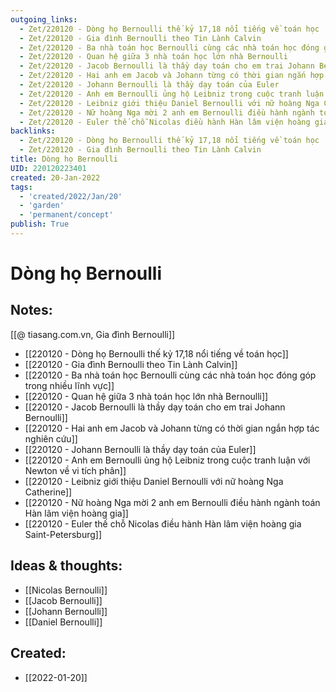 ```yaml
---
outgoing_links:
  - Zet/220120 - Dòng họ Bernoulli thế kỷ 17,18 nổi tiếng về toán học
  - Zet/220120 - Gia đình Bernoulli theo Tin Lành Calvin
  - Zet/220120 - Ba nhà toán học Bernoulli cùng các nhà toán học đóng góp trong nhiều lĩnh vực
  - Zet/220120 - Quan hệ giữa 3 nhà toán học lớn nhà Bernoulli
  - Zet/220120 - Jacob Bernoulli là thầy dạy toán cho em trai Johann Bernoulli
  - Zet/220120 - Hai anh em Jacob và Johann từng có thời gian ngắn hợp tác nghiên cứu
  - Zet/220120 - Johann Bernoulli là thầy dạy toán của Euler
  - Zet/220120 - Anh em Bernoulli ủng hộ Leibniz trong cuộc tranh luận với Newton về vi tích phân
  - Zet/220120 - Leibniz giới thiệu Daniel Bernoulli với nữ hoàng Nga Catherine
  - Zet/220120 - Nữ hoàng Nga mời 2 anh em Bernoulli điều hành ngành toán Hàn lâm viện hoàng gia
  - Zet/220120 - Euler thế chỗ Nicolas điều hành Hàn lâm viện hoàng gia Saint-Petersburg
backlinks:
  - Zet/220120 - Dòng họ Bernoulli thế kỷ 17,18 nổi tiếng về toán học
  - Zet/220120 - Gia đình Bernoulli theo Tin Lành Calvin
title: Dòng họ Bernoulli
UID: 220120223401
created: 20-Jan-2022
tags:
  - 'created/2022/Jan/20'
  - 'garden'
  - 'permanent/concept'
publish: True
---
```

# Dòng họ Bernoulli

## Notes:

[[@ tiasang.com.vn, Gia đình Bernoulli]]

- [[220120 - Dòng họ Bernoulli thế kỷ 17,18 nổi tiếng về toán học]]
- [[220120 - Gia đình Bernoulli theo Tin Lành Calvin]]
- [[220120 - Ba nhà toán học Bernoulli cùng các nhà toán học đóng góp trong nhiều lĩnh vực]]
- [[220120 - Quan hệ giữa 3 nhà toán học lớn nhà Bernoulli]]
- [[220120 - Jacob Bernoulli là thầy dạy toán cho em trai Johann Bernoulli]]
- [[220120 - Hai anh em Jacob và Johann từng có thời gian ngắn hợp tác nghiên cứu]]
- [[220120 - Johann Bernoulli là thầy dạy toán của Euler]]
- [[220120 - Anh em Bernoulli ủng hộ Leibniz trong cuộc tranh luận với Newton về vi tích phân]]
- [[220120 - Leibniz giới thiệu Daniel Bernoulli với nữ hoàng Nga Catherine]]
- [[220120 - Nữ hoàng Nga mời 2 anh em Bernoulli điều hành ngành toán Hàn lâm viện hoàng gia]]
- [[220120 - Euler thế chỗ Nicolas điều hành Hàn lâm viện hoàng gia Saint-Petersburg]]

## Ideas & thoughts:
- [[Nicolas Bernoulli]]
- [[Jacob Bernoulli]]
- [[Johann Bernoulli]]
- [[Daniel Bernoulli]]

## Created:
- [[2022-01-20]]
